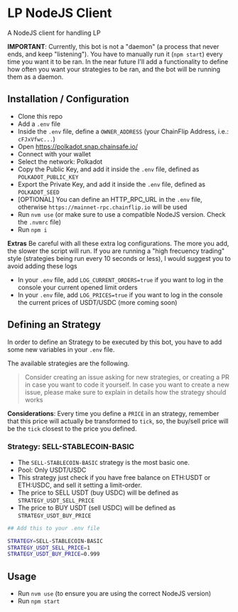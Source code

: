 # LP NodeJS Client

A NodeJS client for handling LP

**IMPORTANT**: Currently, this bot is not a "daemon" (a process that never ends, and keep "listening"). You have to manually run it (`npm start`) every time you want it to be ran. In the near future I'll add a functionality to define how often you want your strategies to be ran, and the bot will be running them as a daemon.

## Installation / Configuration

- Clone this repo
- Add a `.env` file
- Inside the `.env` file, define a `OWNER_ADDRESS` (your ChainFlip Address, i.e.: `cFJxVfwc...`)
- Open https://polkadot.snap.chainsafe.io/
- Connect with your wallet
- Select the network: Polkadot
- Copy the Public Key, and add it inside the `.env` file, defined as `POLKADOT_PUBLIC_KEY`
- Export the Private Key, and add it inside the `.env` file, defined as `POLKADOT_SEED`
- [OPTIONAL] You can define an HTTP_RPC_URL in the `.env` file, otherwise `https://mainnet-rpc.chainflip.io` will be used
- Run `nvm use` (or make sure to use a compatible NodeJS version. Check the `.nvmrc` file)
- Run `npm i`

**Extras**
Be careful with all these extra log configurations. The more you add, the slower the script will run. If you are running a "high frecuency trading" style (strategies being run every 10 seconds or less), I would suggest you to avoid adding these logs

- In your `.env` file, add `LOG_CURRENT_ORDERS=true` if you want to log in the console your current opened limit orders
- In your `.env` file, add `LOG_PRICES=true` if you want to log in the console the current prices of USDT/USDC (more coming soon)

## Defining an Strategy

In order to define an Strategy to be executed by this bot, you have to add some new variables in your `.env` file.

The available strategies are the following.

> Consider creating an issue asking for new strategies, or creating a PR in case you want to code it yourself. In case you want to create a new issue, please make sure to explain in details how the strategy should works

**Considerations**: Every time you define a `PRICE` in an strategy, remember that this price will actually be transformed to `tick`, so, the buy/sell price will be the `tick` closest to the price you defined.

### Strategy: SELL-STABLECOIN-BASIC

- The `SELL-STABLECOIN-BASIC` strategy is the most basic one.
- Pool: Only USDT/USDC
- This strategy just check if you have free balance on ETH:USDT or ETH:USDC, and sell it setting a limit-order.
- The price to SELL USDT (buy USDC) will be defined as `STRATEGY_USDT_SELL_PRICE`
- The price to BUY USDT (sell USDC) will be defined as `STRATEGY_USDT_BUY_PRICE`

```bash
## Add this to your .env file

STRATEGY=SELL-STABLECOIN-BASIC
STRATEGY_USDT_SELL_PRICE=1
STRATEGY_USDT_BUY_PRICE=0.999
```

## Usage

- Run `nvm use` (to ensure you are using the correct NodeJS version)
- Run `npm start`
